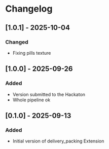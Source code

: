# Changelog

## [1.0.1] - 2025-10-04
### Changed
- Fixing pills texture

## [1.0.0] - 2025-09-26
### Added
- Version submitted to the Hackaton
- Whole pipeline ok


## [0.1.0] - 2025-09-13
### Added
- Initial version of delivery_packing Extension

